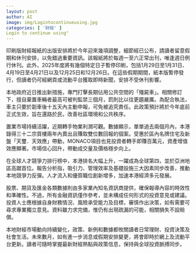```yaml
---
layout: post
author: AI
image: img/Logintocontinueusing.jpg
categories: [ '財經' ]
Login to continue using"
---
```

印刷版財經報紙的出版安排將於今年迎來幾項調整，細節經已公布，請讀者留意假期和休刊安排，以免錯過重要資訊。該報紙將於每週一至六正常出刊，唯逢週日例行休刊。此外，2025年度將有幾個特定日子暫停印刷，包括1月29日至1月31日、4月19日至4月21日以及12月25日和12月26日。在這些假期期間，紙本版暫停發行，但讀者仍可經網頁或流動平台獲取即時新聞，安排不受休刊影響。

本地政府近日推出新措施，專門打擊長期佔用公共空間的「殭屍車」。相關修訂下，擅自棄置車輛者最高可被判監禁三個月，罰則比以往更趨嚴厲。為配合執法，車主只要於劏車後十五天內主動申報，可免被追究責任。此政策預計將於今年底前正式生效，旨在還路於民，改善社區環境和公共秩序。

置業市場持續活躍，近期轉手物業利潤可觀。數據顯示，單單過去兩個月內，本港錄得三十二宗買樓兩年內賣出且賺取雙位數回報的個案。受惠於區內名牌住宅及新盤「天璽．天效應」帶動，MONACO項目也見投資者轉手即賺百萬元，資產增值效應顯著。市場信心回升，帶動成交量及價格穩步向上。

在全球人才競爭力排行榜中，本港排名大幅上升，一躍成為全球第四，並於亞洲地區高踞首位。報告分析指，吸引力、管理效率及基礎設施三大因素同步改善，推動本地競爭力反彈。人才流入和優質職位創新增多，加速本港經濟多元發展。

股票、期貨及匯金各類數據則由多家業內知名資訊商提供，確保報導內容的時效性和準確性。不過，所有金融資訊僅作參考，並未構成任何形式的投資意見或建議。投資人士應根據自身財務情況、風險承受能力及目標，審慎作出決策，如有需要可尋求專業獨立意見。資料雖力求完備，惟仍有出現疏漏的可能，相關損失不設賠償。

本地財經市場動向持續變化，政策、新例和數據都攸關讀者日常理財、投資決策及社會生活。未來數月，如有進一步消息或假期安排變更，將會即時於網上及流動平台更新。讀者可隨時掌握最新財經熱點與政策信息，保持與全球投資脈搏同步。